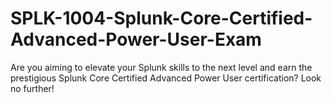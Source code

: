 # SPLK-1004-Splunk-Core-Certified-Advanced-Power-User-Exam
Are you aiming to elevate your Splunk skills to the next level and earn the prestigious Splunk Core Certified Advanced Power User certification? Look no further!
